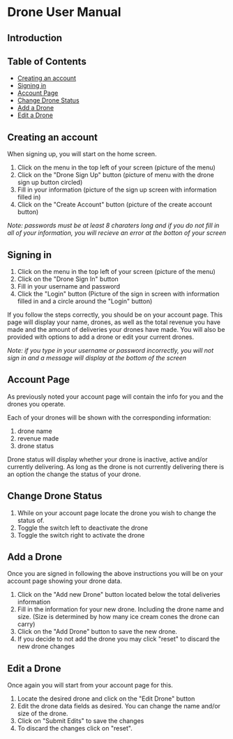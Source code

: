 # Drone User Manual

## Introduction

## Table of Contents

* [Creating an account](#creating-an-account)
* [Signing in](#signing-in)
* [Account Page](#account-page)
* [Change Drone Status](#change-drone-status)
* [Add a Drone](#add-a-drone)
* [Edit a Drone](#edit-a-drone)

## Creating an account

When signing up, you will start on the home screen.

1. Click on the menu in the top left of your screen (picture of the menu)
2. Click on the "Drone Sign Up" button
    (picture of menu with the drone sign up button circled)
3. Fill in your information
    (picture of the sign up screen with information filled in)
4. Click on the "Create Account" button
    (picture of the create account button)

*Note: passwords must be at least 8 charaters long and if you do not fill in all of your information, you will recieve an error at the botton of your screen*

## Signing in


1. Click on the menu in the top left of your screen (picture of the menu)
2. Click on the "Drone Sign In" button
2. Fill in your username and password
3. Click the "Login" button
    (Picture of the sign in screen with information filled in and a circle around the "Login" button)

If you follow the steps correctly, you should be on your account page. This page will display your name, drones, as well as the total revenue you have made and the amount of deliveries your drones have made. You will also be provided with options to add a drone or edit your current drones.

*Note: if you type in your username or password incorrectly, you will not sign in and a message will display at the bottom of the screen*

## Account Page

As previously noted your account page will contain the info for you and the drones you operate.

Each of your drones will be shown with the corresponding information:

1. drone name
2. revenue made
3. drone status

Drone status will display whether your drone is inactive, active and/or currently delivering. As long as the drone is not currently delivering there is an option the change the status of your drone.

## Change Drone Status

1. While on your account page locate the drone you wish to change the status of.
2. Toggle the switch left to deactivate the drone
3. Toggle the switch right to activate the drone

## Add a Drone

Once you are signed in following the above instructions you will be on your account page showing your drone data.

1. Click on the "Add new Drone" button located below the total deliveries information
2. Fill in the information for your new drone. Including the drone name and size.
    (Size is determined by how many ice cream cones the drone can carry)
3. Click on the "Add Drone" button to save the new drone.
4. If you decide to not add the drone you may click "reset" to discard the new drone changes

## Edit a Drone

Once again you will start from your account page for this.

1. Locate the desired drone and click on the "Edit Drone" button
2. Edit the drone data fields as desired. You can change the name and/or size of the drone.
3. Click on "Submit Edits" to save the changes
4. To discard the changes click on "reset".


